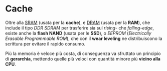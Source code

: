 # Cache

Oltre alla [SRAM](../../ct0615-1/05/README.md#sram) (usata per la **cache**), e [DRAM](../../ct0615-1/05/README.md#dram) (usata per la **RAM**), che include il tipo _DDR SDRAM_ per trasferire sia sul _rising-_ che _falling-edge_, esiste anche la **flash NAND** (usata per le **SSD**), o _EEPROM_ (_Electrically Erasable Programmable ROM_), che con il **wear leveling** ne distribuiscono la scrittura per evitare il rapido consumo.

Più la memoria è veloce più costa, di conseguenza va sfruttato un principio di **gerarchia**, mettendo quelle più veloci con quantità minore più **vicino alla CPU**.
